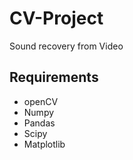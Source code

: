# CV-Project
Sound recovery from Video

## Requirements
- openCV
- Numpy
- Pandas
- Scipy
- Matplotlib


